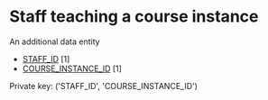 # Staff teaching a course instance
An additional data entity

* [STAFF_ID](staff_on_mod_instance.md#staff_id) [1]
* [COURSE_INSTANCE_ID](course_instance.md#course_instance_id) [1]

Private key: ('STAFF_ID', 'COURSE_INSTANCE_ID')